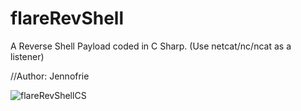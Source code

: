 # flareRevShell
A Reverse Shell Payload coded in C Sharp. (Use netcat/nc/ncat as a listener)

//Author: Jennofrie

![flareRevShellCS](https://user-images.githubusercontent.com/58376175/138592781-9eaec2e8-12ba-4200-9ea2-0befc3441853.PNG)
